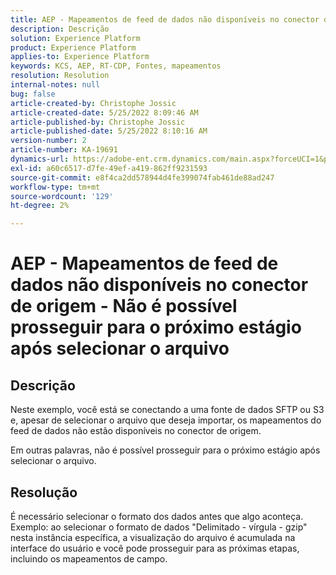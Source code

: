 ```yaml
---
title: AEP - Mapeamentos de feed de dados não disponíveis no conector de origem - Não é possível prosseguir para o próximo estágio após selecionar o arquivo
description: Descrição
solution: Experience Platform
product: Experience Platform
applies-to: Experience Platform
keywords: KCS, AEP, RT-CDP, Fontes, mapeamentos
resolution: Resolution
internal-notes: null
bug: false
article-created-by: Christophe Jossic
article-created-date: 5/25/2022 8:09:46 AM
article-published-by: Christophe Jossic
article-published-date: 5/25/2022 8:10:16 AM
version-number: 2
article-number: KA-19691
dynamics-url: https://adobe-ent.crm.dynamics.com/main.aspx?forceUCI=1&pagetype=entityrecord&etn=knowledgearticle&id=94939e04-02dc-ec11-a7b6-0022480b01c6
exl-id: a60c6517-d7fe-49ef-a419-862ff9231593
source-git-commit: e8f4ca2dd578944d4fe399074fab461de88ad247
workflow-type: tm+mt
source-wordcount: '129'
ht-degree: 2%

---
```


# AEP - Mapeamentos de feed de dados não disponíveis no conector de origem - Não é possível prosseguir para o próximo estágio após selecionar o arquivo

## Descrição


Neste exemplo, você está se conectando a uma fonte de dados SFTP ou S3 e, apesar de selecionar o arquivo que deseja importar, os mapeamentos do feed de dados não estão disponíveis no conector de origem.

Em outras palavras, não é possível prosseguir para o próximo estágio após selecionar o arquivo.




## Resolução


É necessário selecionar o formato dos dados antes que algo aconteça.
Exemplo: ao selecionar o formato de dados &quot;Delimitado - vírgula - gzip&quot; nesta instância específica, a visualização do arquivo é acumulada na interface do usuário e você pode prosseguir para as próximas etapas, incluindo os mapeamentos de campo.
